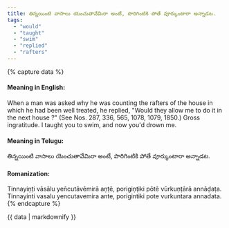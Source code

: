 ```yaml
---
title: తిన్నయింటి వాసాలు యెంచుతావేమిరా అంటే, పొరిగింటికి పోతే వూర్కుంటారా అన్నాడట.
tags:
  - "would"
  - "taught"
  - "swim"
  - "replied"
  - "rafters"
---
```


{% capture data %}
#### Meaning in English:
When a man was asked why he was counting the rafters of the house in which he had been well treated, he replied, "Would they allow me to do it in the next house ?"
(See Nos. 287, 336, 565, 1078, 1079, 1850.)
Gross ingratitude.
I taught you to swim, and now you'd drown me.

#### Meaning in Telugu:
తిన్నయింటి వాసాలు యెంచుతావేమిరా అంటే, పొరిగింటికి పోతే వూర్కుంటారా అన్నాడట.

#### Romanization:
Tinnayiṇṭi vāsālu yen̄cutāvēmirā aṇṭē, porigiṇṭiki pōtē vūrkuṇṭārā annāḍaṭa.
Tinnayinti vasalu yencutavemira ante, porigintiki pote vurkuntara annadata.
{% endcapture %}

{{ data | markdownify }}

